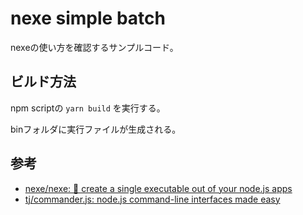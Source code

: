 # nexe simple batch

nexeの使い方を確認するサンプルコード。

## ビルド方法

npm scriptの `yarn build` を実行する。

binフォルダに実行ファイルが生成される。

## 参考

- [nexe/nexe: 🎉 create a single executable out of your node.js apps](https://github.com/nexe/nexe#compiling-node)
- [tj/commander.js: node.js command-line interfaces made easy](https://github.com/tj/commander.js?tab=readme-ov-file)
